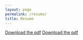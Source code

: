 ```yaml
---
layout: page
permalink: /resume/
title: Resume
---
```



<body>
<object data="https://docs.google.com/document/d/1icPww1-dP_547aUFJ7BQMaEslzDmfaPvyqN-pEWb19M/edit?usp=sharing" width="800px" height="2100px" type="application/pdf">
</object>
<a href="https://docs.google.com/document/d/1icPww1-dP_547aUFJ7BQMaEslzDmfaPvyqN-pEWb19M/edit?usp=sharing" download="ShaneNguyenResume.pdf" target = "_blank">Download the pdf</a>
<object data="/_downloadables/Resume02162024.pdf" width="800px" height="2100px" type="application/pdf">
</object>
<a href="/_downloadables/Resume02162024.pdf" download="ShaneNguyenResume.pdf" target = "_blank">Download the pdf</a>
</body>